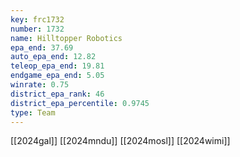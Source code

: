 ```yaml
---
key: frc1732
number: 1732
name: Hilltopper Robotics
epa_end: 37.69
auto_epa_end: 12.82
teleop_epa_end: 19.81
endgame_epa_end: 5.05
winrate: 0.75
district_epa_rank: 46
district_epa_percentile: 0.9745
type: Team
---
```

[[2024gal]]
[[2024mndu]]
[[2024mosl]]
[[2024wimi]]
